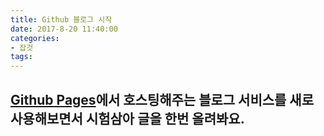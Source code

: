 ```yaml
---
title: Github 블로그 시작
date: 2017-8-20 11:40:00
categories:
- 잡것
tags:
---
```


[Github Pages](https://pages.github.com/ "Github Pages")에서 호스팅해주는 블로그 서비스를 새로 사용해보면서 시험삼아 글을 한번 올려봐요.
---
